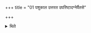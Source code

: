 +++
title = "01 पशुकाल उत्तरत उपरिष्टादग्नेर्वैतसे"

+++

<details><summary>थिते</summary>

पशुकाल उत्तरत उपरिष्टादग्नेर्वैतसे कटेऽश्वं प्राञ्चं यथाङ्गं चिनोति १
</details>
